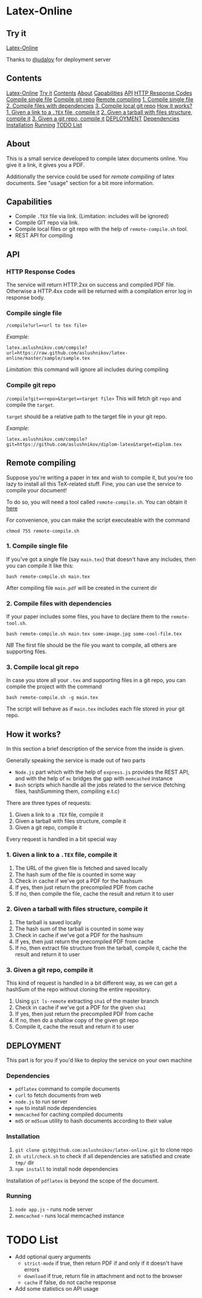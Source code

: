 # Latex-Online

## Try it

[Latex-Online](http://latex.aslushnikov.com)

Thanks to [@udalov](https://github.com/udalov) for deployment server

## Contents

[Latex-Online](#latex-online)
    [Try it](#try-it)
    [Contents](#contents)
    [About](#about)
    [Capabilities](#capabilities)
    [API](#api)
        [HTTP Response Codes](#http-response-codes)
        [Compile single file](#compile-single-file)
        [Compile git repo](#compile-git-repo)
    [Remote compiling](#remote-compiling)
        [1. Compile single file](#1-compile-single-file)
        [2. Compile files with dependencies](#2-compile-files-with-dependencies)
        [3. Compile local git repo](#3-compile-local-git-repo)
    [How it works?](#how-it-works)
        [1. Given a link to a `.TEX` file, compile it](#1-given-a-link-to-a-tex-file-compile-it)
        [2. Given a tarball with files structure, compile it](#2-given-a-tarball-with-files-structure-compile-it)
        [3. Given a git repo, compile it](#3-given-a-git-repo-compile-it)
    [DEPLOYMENT](#deployment)
        [Dependencies](#dependencies)
        [Installation](#installation)
        [Running](#running)
[TODO List](#todo-list)

## About

This is a small service developed to
compile latex documents online. You give it a link, it gives you a PDF.

Additionally the service could be used for *remote compiling* of latex documents.
See "usage" section for a bit more information.

## Capabilities

- Compile `.TEX` file via link. (Limitation: includes will be ignored)
- Compile GIT repo via link.
- Compile local files or git repo with the help of `remote-compile.sh` tool.
- REST API for compiling

## API

### HTTP Response Codes

The service will return HTTP.2xx on success and compiled PDF file. Otherwise
a HTTP.4xx code will be returned with a compilation error log in response body.

### Compile single file

```/compile?url=<url to tex file>```

*Example:*
```
latex.aslushnikov.com/compile?url=https://raw.github.com/aslushnikov/latex-online/master/sample/sample.tex
```

*Limitation:* this command will ignore all includes during compiling

### Compile git repo

```/compile?git=<repo>&target=<target file>```
This will fetch git `repo` and compile the `target`.

`target` should be a relative path to the target file in your git repo.

*Example:*
```
latex.aslushnikov.com/compile?git=https://github.com/aslushnikov/diplom-latex&target=diplom.tex
```

## Remote compiling

Suppose you're writing a paper in tex and wish to compile it, but
you're too lazy to install all this TeX-related stuff. Fine, you can use the
service to compile your document!

To do so, you will need a tool called `remote-compile.sh`. You can obtain it
[here](https://raw.github.com/aslushnikov/latex-online/master/util/remote-compile.sh)

For convenience, you can make the script executeable with the command
```
chmod 755 remote-compile.sh
```

### 1. Compile single file

If you've got a single file (say `main.tex`) that doesn't have any includes,
then you can compile it like this:
```
bash remote-compile.sh main.tex
```
After compiling file `main.pdf` will be created in the current dir

### 2. Compile files with dependencies

If your paper includes some files, you have to declare them to the
`remote-tool.sh`.

```
bash remote-compile.sh main.tex some-image.jpg some-cool-file.tex
```

*NB* The first file should be the file you want to compile, all others are
supporting files.

### 3. Compile local git repo

In case you store all your `.tex` and supporting files in a git repo, you
can compile the project with the command
```
bash remote-compile.sh -g main.tex
```
The script will behave as if `main.tex` includes each file stored in your git repo.

## How it works?

In this section a brief description of the service from the inside is given.

Generally speaking the service is made out of two parts
- `Node.js` part which with the help of `express.js` provides the REST API, and
  with the help of `mc` bridges the gap with `memcached` instance
- `Bash` scripts which handle all the jobs related to the service (fetching
  files, hashSumming them, compiling e.t.c)

There are three types of requests:

1. Given a link to a `.TEX` file, compile it
2. Given a tarball with files structure, compile it
3. Given a git repo, compile it

Every request is handled in a bit special way

### 1. Given a link to a `.TEX` file, compile it

1. The URL of the given file is fetched and saved locally
2. The hash sum of the file is counted in some way
3. Check in cache if we've got a PDF for the hashsum
4. If yes, then just return the precompiled PDF from cache
5. If no, then compile the file, cache the result and return it to user

### 2. Given a tarball with files structure, compile it

1. The tarball is saved locally
2. The hash sum of the tarball is counted in some way
3. Check in cache if we've got a PDF for the hashsum
4. If yes, then just return the precompiled PDF from cache
5. If no, then extract file structure from the tarball, compile it,
    cache the result and return it to user

### 3. Given a git repo, compile it

This kind of request is handled in a bit different way, as we can
get a hashSum of the repo without cloning the entire repository.

1. Using `git ls-remote` extracting `sha1` of the master branch
3. Check in cache if we've got a PDF for the given `sha1`
4. If yes, then just return the precompiled PDF from cache
5. If no, then do a shallow copy of the given git repo
6. Compile it, cache the result and return it to user

## DEPLOYMENT

This part is for you if you'd like to deploy the service on your
own machine

### Dependencies

- `pdflatex` command to compile documents
- `curl` to fetch documents from web
- `node.js` to run server
- `npm` to install node dependencies
- `memcached` for caching compiled documents
- `md5` or `md5sum` utility to hash documents according to their value

### Installation

1. `git clone git@github.com:aslushnikov/latex-online.git` to clone repo
2. `sh util/check.sh` to check if all dependencies are satisfied and create
   `tmp/` dir
3. `npm install` to install node dependencies

Installation of `pdflatex` is beyond the scope of the document.

### Running

1. `node app.js` - runs node server
2. `memcached` - runs local memcached instance


# TODO List

* Add optional query arguments
    - `strict-mode` if true, then return PDF if and only if it doesn't have
      errors
    - `download` if true, return file in attachment and not to the browser
    - `cache` if false, do not cache response
* Add some statistics on API usage
